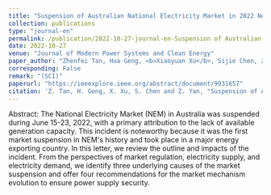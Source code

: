 ```yaml
---
title: "Suspension of Australian National Electricity Market in 2022 Necessitates Mechanism Evolution Ensuring Power Supply Security"
collection: publications
type: "journal-en"
permalink: /publication/2022-10-27-journal-en-Suspension of Australian National Electricity Market in 2022 Necessitates Mechanism Evolution Ensuring Power Supply Security
date: 2022-10-27
venue: "Journal of Modern Power Systems and Clean Energy"
paper_author: "Zhenfei Tan, Hua Geng, <b>Xiaoyuan Xu</b>, Sijie Chen, Zheng Yan"
corresponding: False
remark: "(SCI)"
paperurl: "https://ieeexplore.ieee.org/abstract/document/9931657"
citation: 'Z. Tan, H. Geng, X. Xu, S. Chen and Z. Yan, "Suspension of Australian National Electricity Market in 2022 Necessitates Mechanism Evolution Ensuring Power Supply Security," <i>Journal of Modern Power Systems and Clean Energy</i>, vol. 11, no. 2, pp. 674-679, 2023.'
---
```


Abstract:
The National Electricity Market (NEM) in Australia was suspended during June 15-23, 2022, with a primary attribution to the lack of available generation capacity. This incident is noteworthy because it was the first market suspension in NEM's history and took place in a major energy exporting country. In this letter, we review the outline and impacts of the incident. From the perspectives of market regulation, electricity supply, and electricity demand, we identify three underlying causes of the market suspension and offer four recommendations for the market mechanism evolution to ensure power supply security.